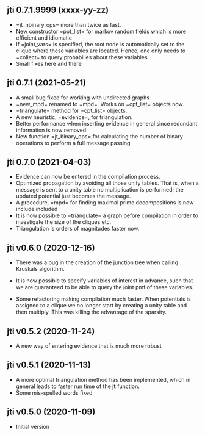 ## jti 0.7.1.9999 (xxxx-yy-zz)

 * =jt_nbinary_ops= more than twice as fast.
 * New constructor =pot_list= for markov random fields which is more efficient and idiomatic
 * If =joint_vars= is specified, the root node is automatically set to the clique where these variables are located. Hence, one only needs to =collect= to query probabilies about these variables
 * Small fixes here and there

## jti 0.7.1 (2021-05-21)

 * A small bug fixed for working with undirected graphs
 * =new_mpd= renamed to =mpd=. Works on =cpt_list= objects now.
 * =triangulate= method for =cpt_list= objects.
 * A new heuristic, =evidence=, for triangulation.
 * Better performance when inserting evidence in general since redundant information is now removed.
 * New function =jt_binary_ops= for calculating the number of binary operations to perform a full message passing

## jti 0.7.0 (2021-04-03)

 * Evidence can now be entered in the compilation process.
 * Optimized propagation by avoiding all those unity tables. That is, when a message is sent to a unity table no multiplication is performed; the updated potential just becomes the message.
 * A procedure, =mpd= for finding maximal prime decompositions is now include included
 * It is now possible to =triangulate= a graph before compilation in order to investigate the size of the cliques etc.
 * Triangulation is orders of magnitudes faster now.

## jti v0.6.0 (2020-12-16)

 * There was a bug in the creation of the junction tree when calling Kruskals algorithm.
 
 * It is now possible to specify variables of interest in advance, such that we are 
 guaranteed to be able to query the joint pmf of these variables.
 * Some refactoring making compilation much faster. When potentials is assigned to
 a clique we no longer start by creating a unity table and then multiply. This was killing
 the advantage of the sparsity.
 
## jti v0.5.2 (2020-11-24)

 * A new way of entering evidence that is much more robust
 
## jti v0.5.1 (2020-11-13)

 * A more optimal triangulation method has been implemented, which in general leads to faster run time of the **jt** function.
 * Some mis-spelled words fixed

## jti v0.5.0 (2020-11-09)

 * Initial version
